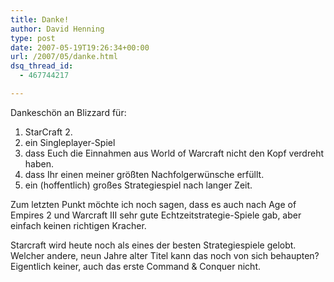 ```yaml
---
title: Danke!
author: David Henning
type: post
date: 2007-05-19T19:26:34+00:00
url: /2007/05/danke.html
dsq_thread_id:
  - 467744217

---
```

Dankeschön an Blizzard für:

  1. StarCraft 2. 
  2. ein Singleplayer-Spiel
  3. dass Euch die Einnahmen aus World of Warcraft nicht den Kopf verdreht haben.
  4. dass Ihr einen meiner größten Nachfolgerwünsche erfüllt.
  5. ein (hoffentlich) großes Strategiespiel nach langer Zeit.

Zum letzten Punkt möchte ich noch sagen, dass es auch nach Age of Empires 2 und Warcraft III sehr gute Echtzeitstrategie-Spiele gab, aber einfach keinen richtigen Kracher.

Starcraft wird heute noch als eines der besten Strategiespiele gelobt. Welcher andere, neun Jahre alter Titel kann das noch von sich behaupten? Eigentlich keiner, auch das erste Command & Conquer nicht.